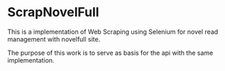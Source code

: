 # ScrapNovelFull
This is a implementation of Web Scraping using Selenium for novel read management with novelfull site.

The purpose of this work is to serve as basis for the api with the same implementation.
